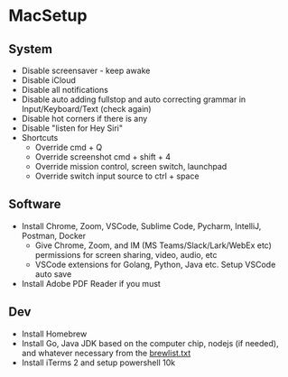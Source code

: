 # MacSetup


## System

- Disable screensaver - keep awake
- Disable iCloud
- Disable all notifications
- Disable auto adding fullstop and auto correcting grammar in Input/Keyboard/Text (check again)
- Disable hot corners if there is any
- Disable "listen for Hey Siri"
- Shortcuts
    - Override cmd + Q
    - Override screenshot cmd + shift + 4
    - Override mission control, screen switch, launchpad
    - Override switch input source to ctrl + space

## Software

- Install Chrome, Zoom, VSCode, Sublime Code, Pycharm, IntelliJ, Postman, Docker
    - Give Chrome, Zoom, and IM (MS Teams/Slack/Lark/WebEx etc) permissions for screen sharing, video, audio, etc
    - VSCode extensions for Golang, Python, Java etc. Setup VSCode auto save
- Install Adobe PDF Reader if you must


## Dev

- Install Homebrew
- Install Go, Java JDK based on the computer chip, nodejs (if needed), and whatever necessary from the [brewlist.txt](./brewlist.txt)
- Install iTerms 2 and setup powershell 10k


